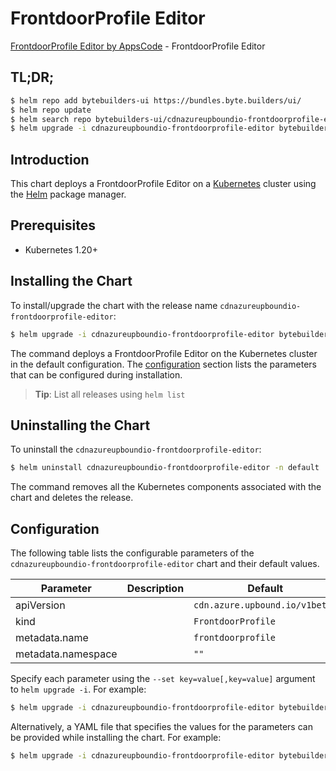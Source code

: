 # FrontdoorProfile Editor

[FrontdoorProfile Editor by AppsCode](https://byte.builders) - FrontdoorProfile Editor

## TL;DR;

```bash
$ helm repo add bytebuilders-ui https://bundles.byte.builders/ui/
$ helm repo update
$ helm search repo bytebuilders-ui/cdnazureupboundio-frontdoorprofile-editor --version=v0.4.18
$ helm upgrade -i cdnazureupboundio-frontdoorprofile-editor bytebuilders-ui/cdnazureupboundio-frontdoorprofile-editor -n default --create-namespace --version=v0.4.18
```

## Introduction

This chart deploys a FrontdoorProfile Editor on a [Kubernetes](http://kubernetes.io) cluster using the [Helm](https://helm.sh) package manager.

## Prerequisites

- Kubernetes 1.20+

## Installing the Chart

To install/upgrade the chart with the release name `cdnazureupboundio-frontdoorprofile-editor`:

```bash
$ helm upgrade -i cdnazureupboundio-frontdoorprofile-editor bytebuilders-ui/cdnazureupboundio-frontdoorprofile-editor -n default --create-namespace --version=v0.4.18
```

The command deploys a FrontdoorProfile Editor on the Kubernetes cluster in the default configuration. The [configuration](#configuration) section lists the parameters that can be configured during installation.

> **Tip**: List all releases using `helm list`

## Uninstalling the Chart

To uninstall the `cdnazureupboundio-frontdoorprofile-editor`:

```bash
$ helm uninstall cdnazureupboundio-frontdoorprofile-editor -n default
```

The command removes all the Kubernetes components associated with the chart and deletes the release.

## Configuration

The following table lists the configurable parameters of the `cdnazureupboundio-frontdoorprofile-editor` chart and their default values.

|     Parameter      | Description |                  Default                  |
|--------------------|-------------|-------------------------------------------|
| apiVersion         |             | <code>cdn.azure.upbound.io/v1beta1</code> |
| kind               |             | <code>FrontdoorProfile</code>             |
| metadata.name      |             | <code>frontdoorprofile</code>             |
| metadata.namespace |             | <code>""</code>                           |


Specify each parameter using the `--set key=value[,key=value]` argument to `helm upgrade -i`. For example:

```bash
$ helm upgrade -i cdnazureupboundio-frontdoorprofile-editor bytebuilders-ui/cdnazureupboundio-frontdoorprofile-editor -n default --create-namespace --version=v0.4.18 --set apiVersion=cdn.azure.upbound.io/v1beta1
```

Alternatively, a YAML file that specifies the values for the parameters can be provided while
installing the chart. For example:

```bash
$ helm upgrade -i cdnazureupboundio-frontdoorprofile-editor bytebuilders-ui/cdnazureupboundio-frontdoorprofile-editor -n default --create-namespace --version=v0.4.18 --values values.yaml
```
